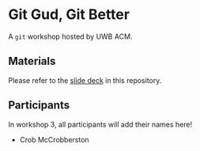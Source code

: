 # Git Gud, Git Better

A `git` workshop hosted by UWB ACM.

## Materials

Please refer to the [slide deck](./Git_Gud_Workshop.pdf) in this repository.

## Participants

In workshop 3, all participants will add their names here!

- Crob McCrobberston

